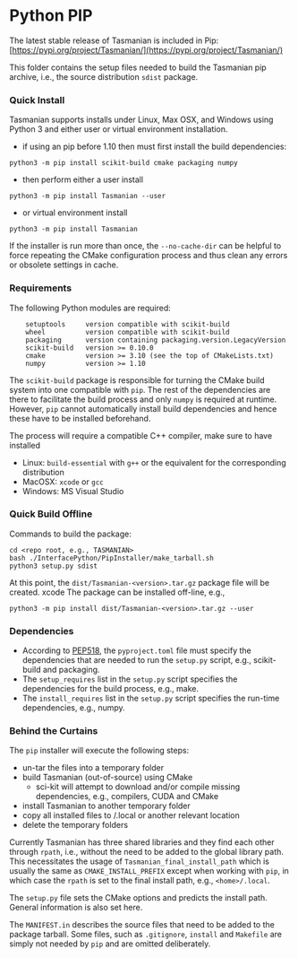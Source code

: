 # Python PIP

The latest stable release of Tasmanian is included in Pip:
[https://pypi.org/project/Tasmanian/](https://pypi.org/project/Tasmanian/)

This folder contains the setup files needed to build the Tasmanian pip archive,
i.e., the source distribution `sdist` package.

### Quick Install

Tasmanian supports installs under Linux, Max OSX, and Windows using Python 3 and
either user or virtual environment installation.

* if using an pip before 1.10 then must first install the build dependencies:
```
python3 -m pip install scikit-build cmake packaging numpy
```
* then perform either a user install
```
python3 -m pip install Tasmanian --user
```
* or virtual environment install
```
python3 -m pip install Tasmanian
```
If the installer is run more than once, the `--no-cache-dir` can be helpful to force repeating
the CMake configuration process and thus clean any errors or obsolete settings in cache.

### Requirements

The following Python modules are required:
```
    setuptools     version compatible with scikit-build
    wheel          version compatible with scikit-build
    packaging      version containing packaging.version.LegacyVersion
    scikit-build   version >= 0.10.0
    cmake          version >= 3.10 (see the top of CMakeLists.txt)
    numpy          version >= 1.10
```
The `scikit-build` package is responsible for turning the CMake build system
into one compatible with `pip`. The rest of the dependencies are there
to facilitate the build process and only `numpy` is required at runtime.
However, `pip` cannot automatically install build dependencies and hence
these have to be installed beforehand.

The process will require a compatible C++ compiler, make sure to have installed
* Linux: `build-essential` with `g++` or the equivalent for the corresponding distribution
* MacOSX: `xcode` or `gcc`
* Windows: MS Visual Studio

### Quick Build Offline

Commands to build the package:
```
cd <repo root, e.g., TASMANIAN>
bash ./InterfacePython/PipInstaller/make_tarball.sh
python3 setup.py sdist
```
At this point, the `dist/Tasmanian-<version>.tar.gz` package file will be created.
xcode
The package can be installed off-line, e.g.,
```
python3 -m pip install dist/Tasmanian-<version>.tar.gz --user
```

### Dependencies

* According to [PEP518](https://www.python.org/dev/peps/pep-0518/), the `pyproject.toml` file must specify the dependencies that are needed to run the `setup.py` script, e.g., scikit-build and packaging.
* The `setup_requires` list in the `setup.py` script specifies the dependencies for the build process, e.g., make.
* The `install_requires` list in the `setup.py` script specifies the run-time dependencies, e.g., numpy.

### Behind the Curtains

The `pip` installer will execute the following steps:
* un-tar the files into a temporary folder
* build Tasmanian (out-of-source) using CMake
    * sci-kit will attempt to download and/or compile missing dependencies, e.g., compilers, CUDA and CMake
* install Tasmanian to another temporary folder
* copy all installed files to <home>/.local or another relevant location
* delete the temporary folders

Currently Tasmanian has three shared libraries and they find each other through `rpath`,
i.e., without the need to be added to the global library path.
This necessitates the usage of `Tasmanian_final_install_path` which is usually
the same as `CMAKE_INSTALL_PREFIX` except when working with `pip`,
in which case the `rpath` is set to the final install path, e.g., `<home>/.local`.

The `setup.py` file sets the CMake options and predicts the install path.
General information is also set here.

The `MANIFEST.in` describes the source files that need to be added to
the package tarball. Some files, such as `.gitignore`, `install` and `Makefile`
are simply not needed by `pip` and are omitted deliberately.
